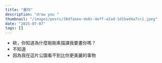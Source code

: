```yaml
---
title: "畫你"
description: "draw you "
thumbnail: "/images/posts/38dfaeee-de6c-4eff-a2ad-1d1bad4a7cc1.jpeg"
date: "2025-07-07"
tags: []
---
```

- 欸，你知道為什麼剛剛素描課我要畫你嗎？
- 不知道
- 因為我在這片公園看不到比你更美麗的事物
